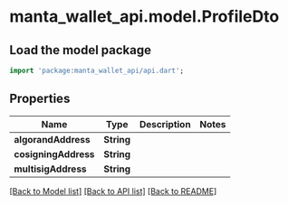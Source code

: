 # manta_wallet_api.model.ProfileDto

## Load the model package
```dart
import 'package:manta_wallet_api/api.dart';
```

## Properties
Name | Type | Description | Notes
------------ | ------------- | ------------- | -------------
**algorandAddress** | **String** |  | 
**cosigningAddress** | **String** |  | 
**multisigAddress** | **String** |  | 

[[Back to Model list]](../README.md#documentation-for-models) [[Back to API list]](../README.md#documentation-for-api-endpoints) [[Back to README]](../README.md)


